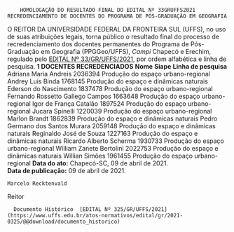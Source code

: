         HOMOLOGAÇÃO DO RESULTADO FINAL DO EDITAL Nº 33GRUFFS2021 RECREDENCIAMENTO DE DOCENTES DO PROGRAMA DE PÓS-GRADUAÇÃO EM GEOGRAFIA  

 O REITOR DA UNIVERSIDADE FEDERAL DA FRONTEIRA SUL (UFFS), no uso de suas atribuições legais, torna público o resultado final do processo de recredenciamento dos docentes permanentes do Programa de Pós-Graduação em Geografia (PPGGeo/UFFS), *Campi*  Chapecó e Erechim, regulado pelo [EDITAL Nº 33/GR/UFFS/2021](https://www.uffs.edu.br/atos-normativos/edital/gr/2021-0033), por ordem alfabética e linha de pesquisa.  **1 DOCENTES RECREDENCIADOS**     **Nome**   **Siape**   **Linha de pesquisa**     Adriana Maria Andreis   2036394   Produção do espaço urbano-regional     Andrey Luis Binda   1768145   Produção do espaço e dinâmicas naturais     Ederson do Nascimento   1837478   Produção do espaço urbano-regional     Fernando Rossetto Gallego Campos   1663648   Produção do espaço urbano-regional     Igor de França Catalão   1897524   Produção do espaço urbano-regional     Jucara Spinelli   1220039   Produção do espaço urbano-regional     Marlon Brandt   1862839   Produção do espaço e dinâmicas naturais     Pedro Germano dos Santos Murara   2059148   Produção do espaço e dinâmicas naturais     Reginaldo José de Souza   1227163   Produção do espaço e dinâmicas naturais     Ricardo Alberto Scherma   1930733   Produção do espaço urbano-regional     William Zanete Bertolini   2022753   Produção do espaço e dinâmicas naturais     Willian Simões   1961455   Produção do espaço urbano-regional            **Data do ato:** Chapecó-SC, 09 de abril de 2021.   
 **Data de publicação:**  09 de abril de 2021. 

    Marcelo Recktenvald   
 Reitor 

      Documento Histórico  [EDITAL Nº 325/GR/UFFS/2021](https://www.uffs.edu.br/atos-normativos/edital/gr/2021-0325/@@download/documento_historico)     
      